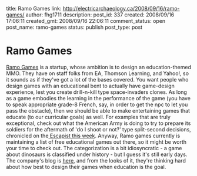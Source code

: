 title: Ramo Games
link: http://electricarchaeology.ca/2008/09/16/ramo-games/
author: fhg1711
description: 
post_id: 337
created: 2008/09/16 17:06:11
created_gmt: 2008/09/16 22:06:11
comment_status: open
post_name: ramo-games
status: publish
post_type: post

# Ramo Games

[Ramo Games](http://ramogames.com) is a startup, whose ambition is to design an education-themed MMO. They have on staff folks from EA, Thomson Learning, and Yahoo!, so it sounds as if they've got a lot of the bases covered. You want people who design games with an educational bent to actually have game-design experience, lest you create drill-n-kill type space-invaders clones. As long as a game embodies the learning in the performance of the game (you have to speak appropriate grade-8 French, say, in order to get the npc to let you pass the obstacle), then we should be able to make entertaining games that educate (to our curricular goals) as well. For examples that are truly exceptional, check out what the American Army is doing to try to prepare its soldiers for the aftermath of 'do I shoot or not?' type split-second decisions, chronicled on the[ Escapist this week](http://www.escapistmagazine.com/articles/view/issues/issue_167/5248-The-Thinking-Man-s-Warfare). Anyway, Ramo games currently is maintaining a list of free educational games out there, so it might be worth your time to check out. The categorization is a bit idiosyncratic - a game about dinosaurs is classified under history - but I guess it's still early days. The company's blog is [here](http://ramogames.com/blog/), and from the looks of it, they're thinking hard about how best to design their games when education is the goal.